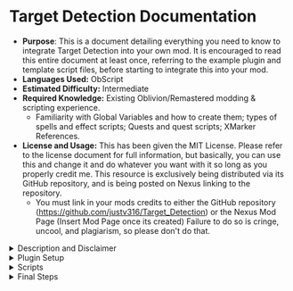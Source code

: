 # Target Detection Documentation
* __Purpose__: This is a document detailing everything you need to know to integrate Target Detection into your own mod. It is encouraged to read this entire document at least once, referring to the example plugin and template script files, before starting to integrate this into your mod. 
* __Languages Used:__ ObScript
* __Estimated Difficulty:__ Intermediate
* __Required Knowledge:__ Existing Oblivion/Remastered modding & scripting experience. 
	* Familiarity with Global Variables and how to create them; types of spells and effect scripts; Quests and quest scripts; XMarker References.
* __License and Usage:__ This has been given the MIT License. Please refer to the license document for full information, but basically, you can use this and change it and do whatever you want with it so long as you properly credit me. This resource is exclusively being distributed via its GitHub repository, and is being posted on Nexus linking to the repository. 
	* You must link in your mods credits to either the GitHub repository (https://github.com/justv316/Target_Detection) or the Nexus Mod Page (Insert Mod Page once its created) Failure to do so is cringe, uncool, and plagiarism, so please don't do that.  

<details>
<summary>Description and Disclaimer</summary>

## Description and Disclaimer

* This is a modders resource to dynamically collect and manage nearby actor references based on modder defined conditionals. This is accomplished by a spell script storing a reference as a temporary reference in the quest script, storing that temporary reference as a numbered reference, and then clearing the temporary reference variable. Once the reference is managed, the modder can do whatever they wish to it. This template is taken from my own version of this where I am using it to determine valid targets for an aura effect applied by wearing 6 pieces of matching gear. The script that handles the set bonuses sets a global variable (!bDebuffConditional) that tells the TargetDetectionSpellQuestScript to start looking for targets. 
* NOTE: While you are free to change anything, this is being published with the intention that you only change the "A. ScriptVariables to be set by Modder" to match your mod. Changing the structure of the script outside of what is advised can lead to unpredicatable results. 

</details>
<details>
<summary>Plugin Setup</summary>

## Plugin Setup

* Before you begin scripting you must create a few things in your plugin. These will be used later in the script.
* ScriptVariable These are Variables to be set by the modder in the template script files. These tables associates the ScriptVariable with what they are in your mod.
	
###	Cell: 
		
#### Description: This cell is used to initially place the XMarker References that will be used to manage effects.
#### Instructions: 
1. Create new cell, set the EditorID to HoldingCell or etc.
2. Inside the cell, place 4 XMarkerHeading references. 
3. Name each XMarker to suit your mod.


| ScriptVariable | Example | Description |
| ------------- | ------------- |-------------|
| !rCasterRef1 | TECasterRef | Used to apply the Target Detection AOE to the player. |
| !rCasterRef2 | TECasterRef2 | Used to apply the Target Detected spell effect to detected actors. |
| !rDebuffCaster | TEAuraRef | Used to apply debuffs to the managed references. |
| !rDispelCaster | TEDispelRef | Used to dispel applied effects. |
			
###	Quests:
	
#### Description: These quests are used to run the Target Detection scripts
#### Instructions: 
1. Create two new quests. 
2. Name each to suit your mod. 
3. Set them to Start Game Enabled.


| ScriptVariable | Example | Description |
| ------------- | ------------- |-------------|
| !TargetDetectionQuest | TEQQTargetDetectionQuest | Runs Target Detection and the management of references. This is the Quest that is running TargetDetectionQuestScript. |
| !TargetDetectionSpellQuest | TEQQTargetDetectionSpellQuest | Used to determine whether or not Target Detection Should be running. This is the Quest that is running TargetDetectionSpellQuestScript.
	
	
###	Spells: 
	
#### Description: These spells are used to facilitate various parts of Target Detection/Management.
#### Instructions: 
1. Create the necessary spells. 
2. Name them to suit your mod - Each spell has its own details.


| ScriptVariable | Example | Description | Details | Flags
|-------------|-------------|-------------|-------------|-------------|
| !SpTargetDetection | TESpTargetDetection | Used to apply the Script Effect 'TargetDetectionEffectScript' to all actors in the spells distance | Touch; 0 Mag; 750 Area; 3 Seconds; Script Effect (Will be: TargetDetectionSpellQuestScript) | Touch Spell Explodes w/ no Target; Immune to Silence; Area Effect Ignores LOS; Script Effect Always Applies; Disallow Spell Absorb/Reflect
| !SpTargetDetected | TESpTargetDetected | Used to determine whether or not a target is being managed or not | Touch; 0 Mag; 0 Area; 600 Seconds; Script Effect (Will be: TargetDetectedEffectScript) | Immune to Silence; Script Effect Always Applies; Disallow Spell Absorb/Reflect
| !SpDispel | TESpAuraDispelDebuff |  Used to dispel applied effects. | Touch; 1000 Mag; 0 Area; 0 Seconds; Dispel | Immune to Silence; Disallow Spell Absorb/Reflect
| !SpDebuffEffect | TESpAuraCursedDebuff | This is the actual effect you are applying. It doesn't necessarily need to be a spell effect. | Touch; Variable Magnitude; 0 Area; 600 Seconds; Variable Effect | (Variable) Immune to Silence; Disallow Spell Absorb/Reflect
	
###	Global Variables: 
		
#### Description: These are conditionals for whether or not Target Detection should be running, or is running. 
#### Instructions: 
1. Create two new Global Variables. 
2. Name them to suit your mod. Each are shorts. 


| ScriptVariable | Example | Description |
| ------------- | ------------- |-------------|
| !bTargetDetection | TEbTargetDetection | Determines whether or not Target Detection is running
| !bDebuffConditional | TEbAuraCursed | Determines whether or not Target Detection should be running. This can be whatever you need it to be. 

* In the template example, a script that tracks how many of the same set item the player is wearing, and gives them a buff in the form of an ability carrying an effect script that does various things, and sets this Global Variable to 1. The TargetDetectionSpellQuestScript tracks this global to turn on target detection. 
</details>
<details>
<summary>Scripts</summary>

## Scripts

* Now that the plugin is setup, we can write our scripts and attach them where needed. 

* NOTE: I encourage you to write your scripts in Notepad++ (or your preferred IDE) first before adding them to your esp. I also urge you to use the Construction Set Extender https://www.nexusmods.com/oblivion/mods/36370 
I do all of my testing in Remaster exclusively. 

* There are 4 scripts that need to be setup. I've included templates of these scripts. You will need to Find and Replace the ScriptVariables to match what you've created above. Also be sure to change the ScriptName to suit your mod.

###	1. TargetDetectionSpellQuestScript
* This is the QuestScript for !TargetDetectionSpellQuest

#### ScriptVariables to be set by Modder:
1. !bDebuffConditional
2. !bTargetDetection
3. !rCasterRef1
4. !SpTargetDetection

#### Explanation:
* Initially, this runs once per second to see if Target Detection should be running, then every 3 seconds (The duration of !SpTargetDetection) to check for new targets. 
* !rCasterRef1 is used to cast !SpTargetDetection on the player, applying TargetDetectionEffectScript to all actors in its range (750 by default) and then immediately dispel the effect on the player so they do not see the Script Effect in their magic effects.


###	2. TargetDetectionEffectScript
* This is the script magic effect for the !SpTargetDetection spell that is ran on nearby actors. 

#### ScriptVariables to be set by Modder:
1. !TemplateTargetDetectionQuest
2. !SpTargetDetected

#### Explanation:
* The ScriptEffectStart block is ran when the Spell effect is first applied. It sets the default variables. 
* The ScriptEffectUpdate block starts to run and starts a timer NOTE: Without this timer check this block takes upwards of 5 seconds to update, for probably Remastered reasons. After 0.3 seconds it will check to see if TemplateTargetDetectionQuest.rIncomingRef is available to store a reference. TargetDetectionQuestScript stores that rIncomingRef as the next available numbered Reference and clears the variable for re-use. Another reference can be stored in the following frame. 
* If rIncomingRef is full, the script needs to wait and then try, and so sets the bMustWait variable to 1, causing the script to loop after another 0.2 seconds until the reference is stored
* The Conditional on Line 21 (if Player.GetDistance rSelf <= 750 && rSelf.GetCombatTarget == Player) defines what a valid target is in your mod. The template dictates that a valid target for storage is one within 750 units and is in combat with the player. You can change this conditional to be quite literally anything to suit your needs. This distance matches the range of the !SpTargetDetection spell. 
* The ScriptEffectFinish block exists to force the script to stop after the spell effects duration (3 seconds) has expired. NOTE: Without this it just doesn't work, for probably Remastered reasons.


###	3. TargetDetectedEffectScript
* This is a blank script attached to the !SpTargetDetected spell that tells us if a target has already been detected.

###	4. TargetDetectionQuestScript
* This is the QuestScript for !TargetDetectionQuest 
	 
#### ScriptVariables to be set by Modder:
1. !bDebuffConditional
2. !rDebuffCaster
3. !rCasterRef2
4. !rDispelCaster
5. !SpDebuffEffect
6. !SpTargetDetected
7. !SpDispel
	 
#### Explanation:
* This script manages references and does things to them. This runs every 0.05 seconds. 
* The first block (if rIncomingRef != 0) stores references that are given to it from the TargetDetectionEffectScript. Every script tick it will check to see if a reference needs stored, stores it, and clears the incoming reference variable.

* The following blocks are where things are done to references based on conditionals.
* The first conditional (if rRef1.IsSpellTarget !SpTargetDetected == 0) checks if the stored reference is affected by the !SpTargetDetected spell and moves our 2nd CasterRef to it then applies that effect to it. Now that the effect is active we know that specific actor is being tracked and to not track it again, and we move on to if the actor is affected by !SpTargetDetected, we track if the reference is dead or alive (if rRef1.GetDead == 0 elseif rRef1.GetDead == 1) and we track if we've applied a Debuff to the reference (if bRef1Debuff == 0 elseif bRef1Debuff == 1). 
* Within the Debuff block, we define what we want to do to the reference and conditionals to do those things. (if !bDebuffConditional == 1) If we want to apply a effect to the reference, we must use a CasterRef to do so, as AddSpell applies the spell to the base actor, effecting every version of that actor until removed. Once the Debuff is applied, we track whether or not the actor should still have the debuff. For example, if the reference leaves a certain range of the player, remove the debuff. We must again use a CasterRef to dispel the debuff (When I tried using rRef1.Dispel SpDebuffEffect it just didn't work?) This block can be expanded to fit your specific situation as when whether or not a target should be effected by the debuff is entirely up to you.
* The 2 conditionals I have in the template are (if Player.GetDistance rRef1 > 150) and (if rRef1.GetCombatTarget != Player). These are the opposite of the conditionals established in TargetDetectionEffectScript

</details>
<details>
<summary>Final Steps</summary>

## Final Steps
### Now that everything is created:
 
 1. Assign !SpTargetDetection the Scripted Effect TargetDetectionEffectScript. 
 2. Assign !SpTargetDetected the Scripted Effect TargetDetectedEffectScript. 
 3. Assign !TargetDetectionQuest the QuestScript TargetDetectionQuestScript. 
 4. Assign !TargetDetectionSpellQuest the QuestScript TargetDetectionSpellQuestScript.
 
* Target Detection is now set up to work in your mod. 

##Troubleshooting!


* Changing the effect on !SpTargetDetected to a visual effect can help you visually confirm whether or not an actor is being tracked.

* If an XMarker is tasked to do 2 or more different things at the exact same frame, the game will crash, therefore I use 4 distinct XMarker caster's to cast spells to avoid that.

##Final Thoughts
 
* If you require support with this, you can find me in the Oblivion Remastered Modding Community Discord or the /r/OblivionMods Discord as Fox/TheFoxOfKvatch. You can also send me a message on Nexus and I will eventually respond to it. I prefer to not be added in Discord until after we chat. 
</details>